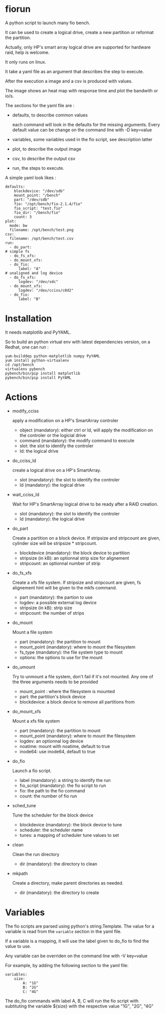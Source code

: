 fiorun
======

A python script to launch many fio bench.

It can be used to create a logical drive, create a new partition or reformat the partition.

Actually, only HP's smart array logical drive are supported for hardware raid, help is welcome.

It only runs on linux.

It take a yaml file as an argument that describes the step to execute.

After the execution a image and a csv is produced with values.

The image shows an heat map with response time and plot the bandwith or io/s.

The sections for the yaml file are :

* defaults, to describe common values
  
  each command will look in the defaults for the missing arguments. Every default value can be change on the command line with -D key=value

* variables, some variables used in the fio script, see description latter
* plot, to describe the output image
* csv, to describe the output csv
* run, the steps to execute.

A simple yaml look likes :

    defaults:
        blockdevice: "/dev/sdb"
        mount_point: "/bench"
        part: "/dev/sdb"
        fio: "/opt/bench/fio-2.1.4/fio"
        fio_script: "test.fio"
        fio_dir: "/bench/fio"
        count: 3
    plot:
      mode: bw
      filename: /opt/bench/test.png
    csv:
      filename: /opt/bench/test.csv
    run:
      - do_part:
    # simple fs
      - do_fs_xfs:
      - do_mount_xfs:
      - do_fio:
          label: "A"
    # unaligned and log device
      - do_fs_xfs:
          logdev: "/dev/sdc"
      - do_mount_xfs:
          logdev: "/dev/cciss/c0d2"
      - do_fio:
          label: "B"

Installation
============

It needs matplotlib and PyYAML.

So to build an python virtual env with latest dependencies version, on a Redhat, one can run :

    yum-builddep python-matplotlib numpy PyYAML
    yum install python-virtualenv
    cd /opt/bench
    virtualenv pybench
    pybench/bin/pip install matplotlib
    pybench/bin/pip install PyYAML

Actions
=======

* modify_cciss

  apply a modification on a HP's SmartArray controler

   * object (mandatory): either ctrl or ld, will apply the modification on the controler or the logicial drive
   * command (mandatory): the modify command to execute
   * slot: the slot to identify the controler
   * ld: the logical drive

* do_cciss_ld

  create a logical drive on a HP's SmartArray.

   * slot (mandatory): the slot to identify the controler
   * ld (mandatory): the logical drive

* wait_cciss_ld

  Wait for HP's SmartArray logical drive to be ready after a RAID creation.

   * slot (mandatory): the slot to identify the controler
   * ld (mandatory): the logical drive

* do_part

  Create a partition on a block device. If stripsize and stripcount are given, cylinder size
  will be stripsize * stripcount.

   * blockdevice (mandatory): the block device to partition
   * stripsize (in kB): an optionnal strip size for alignement
   * stripcount: an optionnal number of strip

* do_fs_xfs
  
  Create a xfs file system. If stripsize and stripcount are given, fs alignement hint will be given
  to the mkfs command.

   * part (mandatory): the partion to use
   * logdev: a possible external log device
   * stripsize (in kB): strip size
   * stripcount: the number of strips

* do_mount

  Mount a file system

   * part (mandatory): the partition to mount
   * mount_point (mandatory): where to mount the filesystem
   * fs_type (mandatory): the file system type to mount
   * options: the options to use for the mount

* do_umount

  Try to unmount a file system, don't fail if it's not mounted. Any one of the three arguments needs to be provided
  
   * mount_point : where the filesystem is mounted
   * part: the partition's block device
   * blockdevice: a block device to remove all partitions from
  
* do_mount_xfs

  Mount a xfs file system
   * part (mandatory): the partition to mount
   * mount_point (mandatory): where to mount the filesystem
   * logdev: an optionnal log device
   * noatime: mount with noatime, default to true
   * inode64: use inode64, default to true

* do_fio

  Launch a fio script.

   * label (mandatory): a string to identify the run
   * fio_script (mandatory): the fio script to run
   * fio: the path to the fio command
   * count: the number of fio run

* sched_tune

  Tune the scheduler for the block device

   * blockdevice (mandatory): the block device to tune
   * scheduler: the scheduler name
   * tunes: a mapping of scheduler tune values to set

* clean

  Clean the run directory

   * dir (mandatory): the directory to clean

* mkpath

  Create a directory, make parent directories as needed.

   * dir (mandatory): the directory to create

Variables
=========

The fio scripts are parsed using python's string.Template. The value for a variable is read from the `variable` section in the yaml file.

If a variable is a mapping, it will use the label given to do_fio to find the value to use.

Any variable can be overriden on the command line with -V key=value

For example, by adding the following section to the yaml file:

    variables:
        size:
            A: "1G"
            B: "2G"
            C: "4G"

The do_fio commands with label A, B, C will run the fio script with subtituting the variable ${size} with the respective value "1G", "2G", "4G"
